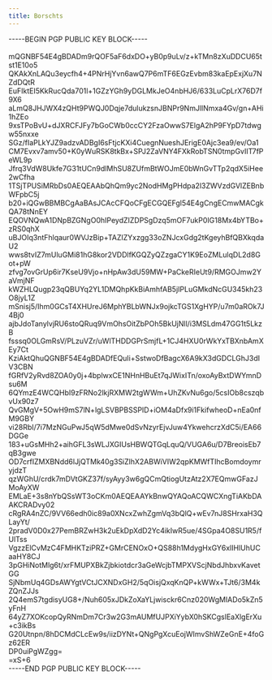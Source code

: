 ```yaml
---
title: Borschts
---
```


<style>
    header, nav, footer{
        display: none;
    }
    p {
        overflow: auto;
    }
</style>

\-\-\-\-\-BEGIN PGP PUBLIC KEY BLOCK\-\-\-\-\-<br>
<br>
mQGNBF54E4gBDADm9rQOF5aF6dxDO+yB0p9uLv/z+kTMn8zXuDDCU65tst1E10o5<br>
QKAkXnLAQu3eycfh4+4PNrHjYvn6awQ7P6mTF6EGzEvbm83kaEpExjXu7NZdDQtR<br>
EuFIktEI5KkRucQda701l+1GZzYGh9yDGLMkJeO4nbHJ6/633LuCpLrX76D7f9X6<br>
aLmQ8JHJWX4zQHt9PWQJ0Dqje7dulukzsnJBNPr9NmJllNmxa4Gv/gn+AHi1hZEo<br>
9xsTPoBvU+dJXRCFJFy7bGoCWb0ccCY2FzaOwwS7ElgA2hP9FYpD7tdwgw55nxxe<br>
SGz/fIaPLkYJZ9adzvADBgI6sFtjcKXi4CuegnNueshJErigE0Ajc3ea9/ev/Oa1<br>
CM7Evxv7amv50+K0yWuRSK8tkBx+SPJ2ZaVNY4FXkRobTSN0tmpGvIIT7fPeWL9p<br>
Jfrq3VdW8Ukfe7G31tUCn9dlMhSU8ZUfmBtWOJmE0bWnGvTTp2qdX5iHee2wCfha<br>
1TSjTPUSiMRbDs0AEQEAAbQhQm9yc2NodHMgPHdpa2l3ZWVzdGVlZEBnbWFpbC5j<br>
b20+iQGwBBMBCgAaBAsJCAcCFQoCFgECGQEFgl54E4gCngECmwMACgkQA78tNnEY<br>
EQOVNQwA1DNpBZGNgO0hIPeydZIZDPSgDzq5mOF7ukP0IG18Mx4bYTBo+zRS0qhX<br>
uBJOIq3ntFhlqaur0WVJzBip+TAZIZYxzgg33oZNJcxGdg2tKgeyhBfQBXkqdaU2<br>
wws8tvIZ7mUluGMi81hG8kor2VDDlfKGQZyQZzgaCY1K9EoZMLulqDL2d8Got+pW<br>
zfvg7ovGrUp6ir7KseU9Vjo+nHpAw3dU59MW+PaCkeRIeUt9/RMGOJmw2YaVmjNF<br>
kWZHLQugp23qQBUYq2YL1DMQhpKkBiAmhfAB5jIPLuGMkdNcGU345kh23O8jyL1Z<br>
mSnisj5/Ihm0GCsT4XHUreJ6MphYBLbWNJx9ojkcTGS1XgHYP/u7m0aROk7J4Bj0<br>
ajbJdoTanylvjRU6stoQRuq9VmOhsOitZbPOh5BkUjNll/i3MSLdm47GG1t5LkzB<br>
fsssq0OLGmRsV/PLzuVZr/uWlTHDDGPrSmjfL+1CJ4HXU0rWkYxTBXnbAmXEy7Ct<br>
KziAktQhuQGNBF54E4gBDADfEQuIi+SstwoDfBagcX6A9kX3dGDCLGhJ3dIV3CBN<br>
fGRfV2yRvd8ZOA0y0j+4bplwxCE1NHnHBuEt7qJWixITn/oxoAyBxtDWYmnDsu6M<br>
6QYmzE4WCQHbI9zFRNo2lkjRXMW2tgWWm+UhZKvNu6go/5csIOb8cszqbvUx90z7<br>
QvGMgV+5OwH9mS7lN+lgLSVBPBSSPID+iOM4aDfx9i1FkifwheoD+nEa0nfM9GBY<br>
vi28RbI/7i7MzNGuPwJ5qW5dMwe0dSvNzyrEjvJuw4YkwehcrzXdC5i/EA66DGGe<br>
183+uGsMHh2+aihGFL3sWLJXGIUsHBWQTGqLquQ/VUGA6u/D7BreoisEb7qB3gwe<br>
OD7crfIZMXBNdd6lJjQTMk40g3SiZlhX2ABWiVIW2qpKMWfTIhcBomdoymryjdzT<br>
qzWGhU/crdk7mDVtGKZ37f/syAyy3w6gQCmQtiogUtzAtz2X7EQmwGFazJMoAyXW<br>
EMLaE+3s8nYbQSsWT3oCKm0AEQEAAYkBnwQYAQoACQWCXngTiAKbDAAKCRADvy02<br>
cRgRA4nZC/9VV66edh0ic89a0XNcxZwhZgmVq3bQlQ+wEv7nJ8SHrxaH3QLayYt/<br>
2pradV0D0x27PemBRZwH3k2uEkDpXdD2Yc4ikIwR5ue/4SGpa4O8SU1R5/fUlTss<br>
VgzzElCvMzC4FMHKTziPRZ+GMrCENOxO+QS88h1MdygHxGY6xlIHlUhUCaaHY8CJ<br>
3pGHiNotMlg6t/xrFMUPXBkZjbkiotdcr3aGeWcjbTMPXVScjNbdJhbxvKavetGG<br>
SjNbmUq4GDsAWYgtVCtJCXNDxGH2/5qOisjQxqKnQP+kWWx+TJt6/3M4kZQnZJJs<br>
2Q4emS7tgdisyUG8+/Nuh605xJDkZoXaYLjwisckr6Cnz020WgMIADo5kZn5yFnH<br>
64yZ7XOKcopQyRNmDm7Cr3w2G3mAUMfUJPXiYybX0hSKCgslEaXlgErXu+c3ikBs<br>
G20Utnpn/8hDCMdCLcEw9s/iizDYNt+QNgPgXcuEojWImvShWZeGnE+4foGz62ER<br>
DP0uiPgWZgg=<br>
=xS+6<br>
\-\-\-\-\-END PGP PUBLIC KEY BLOCK\-\-\-\-\-<br>
